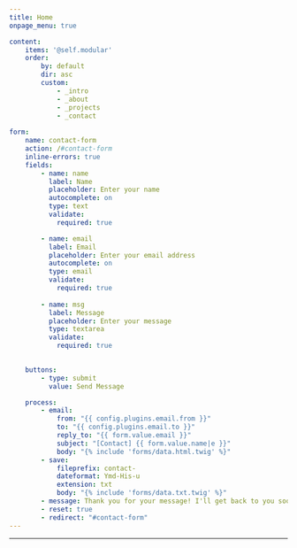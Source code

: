 ```yaml
---
title: Home
onpage_menu: true

content:
    items: '@self.modular'
    order:
        by: default
        dir: asc
        custom:
            - _intro
            - _about
            - _projects
            - _contact
            
form:
    name: contact-form
    action: /#contact-form
    inline-errors: true
    fields:
        - name: name
          label: Name
          placeholder: Enter your name
          autocomplete: on
          type: text
          validate:
            required: true

        - name: email
          label: Email
          placeholder: Enter your email address
          autocomplete: on
          type: email
          validate:
            required: true
            
        - name: msg
          label: Message
          placeholder: Enter your message
          type: textarea
          validate:
            required: true
        

    buttons:
        - type: submit
          value: Send Message

    process:
        - email:
            from: "{{ config.plugins.email.from }}"
            to: "{{ config.plugins.email.to }}"
            reply_to: "{{ form.value.email }}"
            subject: "[Contact] {{ form.value.name|e }}"
            body: "{% include 'forms/data.html.twig' %}"
        - save:
            fileprefix: contact-
            dateformat: Ymd-His-u
            extension: txt
            body: "{% include 'forms/data.txt.twig' %}"
        - message: Thank you for your message! I'll get back to you soon.
        - reset: true
        - redirect: "#contact-form"
---
```

---